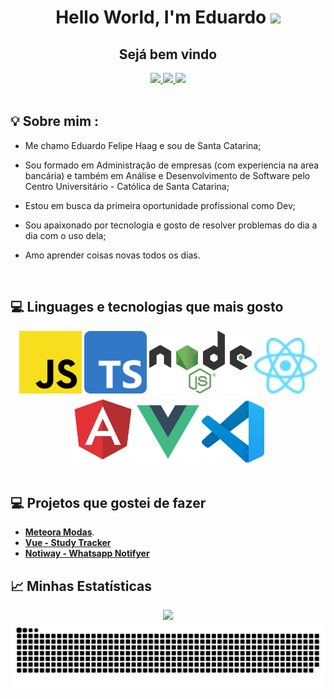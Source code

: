 <div align="center">
  <h1 align="center">Hello World, I'm Eduardo <img src="https://media.giphy.com/media/hvRJCLFzcasrR4ia7z/giphy.gif" width="30px" /></h1>
  <h2>Sejá bem vindo</h2>
  <a href="https://www.linkedin.com/in/eduardo-felipe-haag/" target="_blank">
    <img src="https://img.shields.io/badge/linkedin-%230077B5.svg?&style=for-the-badge&logo=linkedin&logoColor=white" />
  </a>
  <a href="https://instagram.com/eduardo.haag"target="_blank">
    <img src="https://img.shields.io/badge/instagram-%23E4405F.svg?&style=for-the-badge&logo=instagram&logoColor=white" />
  </a>
  <a href="mailto:eduardof.haag@gmail.com" target="_blank">
    <img src="https://img.shields.io/badge/-Gmail-ff9800?style=for-the-badge&logo=gmail&logoColor=white" />
  </a>
</div>
<br />

## 💡 Sobre mim :
 - Me chamo Eduardo Felipe Haag e sou de Santa Catarina;

  - Sou formado em Administração de empresas (com experiencia na area bancária) e também em Análise e Desenvolvimento de Software pelo Centro Universitário - Católica de Santa Catarina;

  - Estou em busca da primeira oportunidade profissional como Dev;
 
 - Sou apaixonado por tecnologia e gosto de resolver problemas do dia a dia com o uso dela;
  
 - Amo aprender coisas novas todos os dias.
 <br />

 ## 💻 Linguages e tecnologias que mais gosto

<div align="center">
  <img src="/images/javascript.png" width="100" alt="Logo do Javascript"/>
  <img src="/images/typescript.svg" alt="Logo do typescript" width="100" />
  <img src="/images/node.svg" alt="Logo do nodeJs" height="100"/>
  <img src="/images/react.svg" alt="Logo do reactJs" width="100" />
  <img src="/images/angular.svg" alt="Logo do Angular" width="100" />
  <img src="/images/vue.svg" alt="Logo do Vue" width="100" />
  <img src="/images/vs_code.svg" alt="Logo do Visual Studio Code" width="100" />  
</div>
<br />

## 💻 Projetos que gostei de fazer
*  [**Meteora Modas**](https://github.com/eduhaag/meteora-modas).
*  [**Vue - Study Tracker**](https://github.com/eduhaag/study-tracker)
*  [**Notiway - Whatsapp Notifyer**](https://github.com/eduhaag/notiway)

## 📈 Minhas Estatísticas
<div align="center">
  <img src="https://github-readme-stats.vercel.app/api?username=eduhaag&count_private=true&theme=tokyonight" />
  <img src="https://github.com/eduhaag/eduhaag/blob/output/github-contribution-grid-snake.svg" alt="snake animation" />
</div>
